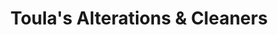 ---
title: "Toula's Alterations & Cleaners"
url: /carmel/toulas-alterations-and-cleaners/
shop: laundry
---